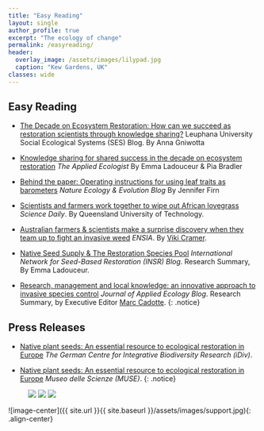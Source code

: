 ```yaml
---
title: "Easy Reading"
layout: single
author_profile: true
excerpt: "The ecology of change"
permalink: /easyreading/
header:
  overlay_image: /assets/images/lilypad.jpg
  caption: "Kew Gardens, UK"
classes: wide    
---
```


## Easy Reading
* [The Decade on Ecosystem Restoration: How can we succeed as restoration scientists through knowledge sharing?](https://science4sustainability.wordpress.com/2022/05/16/the-decade-on-ecosystem-restoration-how-can-we-succeed-as-restoration-scientists-through-knowledge-sharing/) Leuphana University Social Ecological Systems (SES) Blog. By Anna Gniwotta

* [Knowledge sharing for shared success in the decade on ecosystem restoration](https://appliedecologistsblog.com/2022/04/05/knowledge-sharing-for-shared-success-in-the-decade-on-ecosystem-restoration/) *The Applied Ecologist* By Emma Ladouceur & Pia Bradler

* [Behind the paper: Operating instructions for using leaf traits as barometers](https://natureecoevocommunity.nature.com/users/105785-jennifer-firn/posts/43150-leaf-traits-are-barometers-of-short-term-perturbations-in-grasslands-but-operating-instructions-apply) *Nature Ecology & Evolution Blog* By Jennifer Firn

* [Scientists and farmers work together to wipe out African lovegrass](https://www.sciencedaily.com/releases/2017/09/170921101741.htm) *Science Daily*. By Queensland University of Technology.

* [Australian farmers & scientists make a surprise discovery when they team up to fight an invasive weed](https://ensia.com/articles/invasive/) *ENSIA*. By [Viki Cramer](https://twitter.com/VikiCramer).

* [Native Seed Supply & The Restoration Species Pool](http://ser-insr.org/news/2017/7/4/native-seed-supply-the-restoration-species-pool) *International Network for Seed-Based Restoration (INSR) Blog*. Research Summary, By Emma Ladouceur.

* [Research, management and local knowledge: an innovative approach to invasive species control](https://jappliedecologyblog.wordpress.com/2017/07/06/research-management-and-local-knowledge/) *Journal of Applied Ecology Blog*. Research Summary, by Executive Editor [Marc Cadotte](https://twitter.com/urban_sci).
{: .notice}

## Press Releases
* [Native plant seeds: An essential resource to ecological restoration in Europe](https://www.idiv.de/news/news_single_view/news_article/native_plant.html) *The German Centre for Integrative Biodiversity Research (iDiv)*. 

* [Native plant seeds: An essential resource to ecological restoration in Europe](http://www.muse.it/en/news/Archivio/Pages/ricerca-piante-autoctone.aspx) *Museo delle Scienze (MUSE)*. 
{: .notice}

<figure class="third">
  <img src="/conservation/assets/images/canada/forest.JPG">
  <img src="/conservation/assets/images/canada/mistytreebandw.jpg">
  <img src="/conservation/assets/images/blackdown_moss.jpg">
</figure>


![image-center]({{ site.url }}{{ site.baseurl }}/assets/images/support.jpg){: .align-center}
